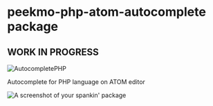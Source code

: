 # peekmo-php-atom-autocomplete package

WORK IN PROGRESS
-----------

![AutocompletePHP](http://i.imgur.com/UTaw1BO.gif)

Autocomplete for PHP language on ATOM editor

![A screenshot of your spankin' package](https://f.cloud.github.com/assets/69169/2290250/c35d867a-a017-11e3-86be-cd7c5bf3ff9b.gif)
